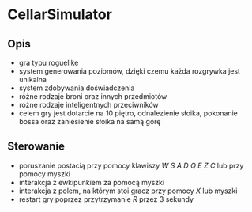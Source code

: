 # CellarSimulator

## Opis
* gra typu roguelike
* system generowania poziomów, dzięki czemu każda rozgrywka jest unikalna
* system zdobywania doświadczenia
* różne rodzaje broni oraz innych przedmiotów
* różne rodzaje inteligentnych przeciwników
* celem gry jest dotarcie na 10 piętro, odnalezienie słoika, pokonanie bossa oraz zaniesienie słoika na samą górę

## Sterowanie
* poruszanie postacią przy pomocy klawiszy *W S A D Q E Z C* lub przy pomocy myszki
* interakcja z ewkipunkiem za pomocą myszki
* interakcja z polem, na którym stoi gracz przy pomocy *X* lub myszki
* restart gry poprzez przytrzymanie *R* przez 3 sekundy
